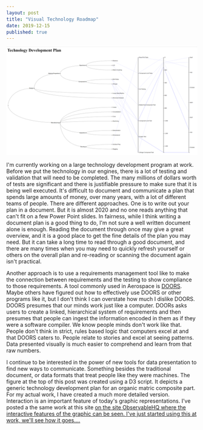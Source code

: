 ```yaml
---
layout: post
title: "Visual Technology Roadmap"
date: 2019-12-15
published: true
---
```

![](/assets/TRL.png)

I'm currently working on a large technology development program at work. Before we put the technology in our engines, there is a lot of testing and validation that will need to be completed. The many millions of dollars worth of tests are significant and there is justifiable pressure to make sure that it is being well executed. It's difficult to document and communicate a plan that spends large amounts of money, over many years, with a lot of different teams of people.  There are different approaches.  One is to write out your plan in a document.  But it is almost 2020 and no one reads anything that can't fit on a few Power Point slides. In fairness, while I think writing a document plan is a good thing to do, I'm not sure a well written document alone is enough.  Reading the document through once may give a great overview, and it is a good place to get the fine details of the plan you may need.  But it can take a long time to read through a good document, and there are many times when you may need to quickly refresh yourself or others on the overall plan and re-reading or scanning the document again isn't practical.

Another approach is to use a requirements management tool like to make the connection between requirements and the testing to show compliance to those requirements. A tool commonly used in Aerospace is [DOORS](https://www.ibm.com/us-en/marketplace/requirements-management).  Maybe others have figured out how to effectively use DOORS or other programs like it, but I don't think I can overstate how much I dislike DOORS.  DOORS presumes that our minds work just like a computer. DOORs asks users to create a linked, hierarchical system of requirements and then presumes that people can ingest the information encoded in them as if they were a software compiler.  We know people minds don't work like that.  People don't think in strict, rules based logic that computers excel at and that DOORS caters to.  People relate to stories and excel at seeing patterns.  Data presented visually is much easier to comprehend and learn from that raw numbers.

I continue to be interested in the power of new tools for data presentation to find new ways to communicate.  Something besides the traditional document, or data formats that treat people like they were machines.  The figure at the top of this post was created using a D3 script.  It depicts a generic technology development plan for an organic matric composite part.  For my actual work, I have created a much more detailed version.  Interaction is an important feature of today's graphic representations.  I've posted a the same work at this site <a href=https://observablehq.com/@sgtaylor16/trl-plan-with-dendograph-and-parallel-plot target="_blank"> on the site ObservableHQ where the interactive features of the graphic can be seen.  I've just started using this at work, we'll see how it goes....

